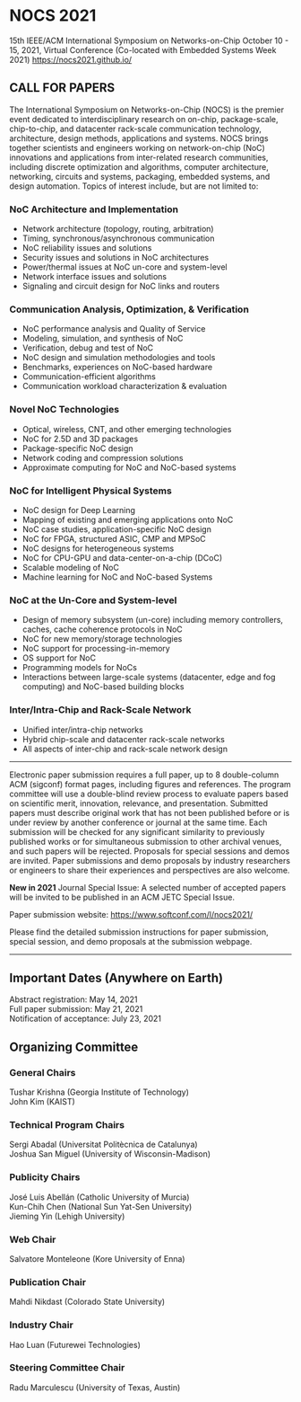 NOCS 2021
=========

15th IEEE/ACM International Symposium on Networks-on-Chip
October 10 - 15, 2021, Virtual Conference
(Co-located with Embedded Systems Week 2021)
https://nocs2021.github.io/

## CALL FOR PAPERS

The International Symposium on Networks-on-Chip (NOCS) is the premier event dedicated to interdisciplinary research on on-chip, package-scale, chip-to-chip, and datacenter rack-scale communication technology, architecture, design methods, applications and systems. NOCS brings together scientists and engineers working on network-on-chip (NoC) innovations and applications from inter-related research communities, including discrete optimization and algorithms, computer architecture, networking, circuits and systems, packaging, embedded systems, and design automation. Topics of interest include, but are not limited to:

### NoC Architecture and Implementation
- Network architecture (topology, routing, arbitration)
- Timing, synchronous/asynchronous communication
- NoC reliability issues and solutions
- Security issues and solutions in NoC architectures
- Power/thermal issues at NoC un-core and system-level
- Network interface issues and solutions
- Signaling and circuit design for NoC links and routers

### Communication Analysis, Optimization, & Verification
- NoC performance analysis and Quality of Service
- Modeling, simulation, and synthesis of NoC
- Verification, debug and test of NoC
- NoC design and simulation methodologies and tools
- Benchmarks, experiences on NoC-based hardware
- Communication-efficient algorithms
- Communication workload characterization & evaluation

### Novel NoC Technologies
- Optical, wireless, CNT, and other emerging technologies
- NoC for 2.5D and 3D packages
- Package-specific NoC design
- Network coding and compression solutions
- Approximate computing for NoC and NoC-based systems

### NoC for Intelligent Physical Systems
- NoC design for Deep Learning
- Mapping of existing and emerging applications onto NoC
- NoC case studies, application-specific NoC design
- NoC for FPGA, structured ASIC, CMP and MPSoC
- NoC designs for heterogeneous systems
- NoC for CPU-GPU and data-center-on-a-chip (DCoC)
- Scalable modeling of NoC
- Machine learning for NoC and NoC-based Systems

### NoC at the Un-Core and System-level
- Design of memory subsystem (un-core) including memory controllers, caches, cache coherence protocols in NoC
- NoC for new memory/storage technologies
- NoC support for processing-in-memory
- OS support for NoC
- Programming models for NoCs
- Interactions between large-scale systems (datacenter, edge and fog computing) and NoC-based building blocks

### Inter/Intra-Chip and Rack-Scale Network
- Unified inter/intra-chip networks
- Hybrid chip-scale and datacenter rack-scale networks
- All aspects of inter-chip and rack-scale network design

--------------------------------------------------------------------------------

Electronic paper submission requires a full paper, up to 8 double-column ACM (sigconf) format pages, including figures and references. The program committee will use a double-blind review process to evaluate papers based on scientific merit, innovation, relevance, and presentation. Submitted papers must describe original work that has not been published before or is under review by another conference or journal at the same time. Each submission will be checked for any significant similarity to previously published works or for simultaneous submission to other archival venues, and such papers will be rejected. Proposals for special sessions and demos are invited. Paper submissions and demo proposals by industry researchers or engineers to share their experiences and perspectives are also welcome.

**New in 2021**
Journal Special Issue: A selected number of accepted papers will be invited to be published in an ACM JETC Special Issue.

Paper submission website: https://www.softconf.com/l/nocs2021/

Please find the detailed submission instructions for paper submission, special session, and demo proposals at the submission webpage.

--------------------------------------------------------------------------------

## Important Dates (Anywhere on Earth)
Abstract registration: May 14, 2021  
Full paper submission: May 21, 2021  
Notification of acceptance: July 23, 2021  

## Organizing Committee

### General Chairs
Tushar Krishna (Georgia Institute of Technology)  
John Kim (KAIST)  

### Technical Program Chairs
Sergi Abadal (Universitat Politècnica de Catalunya)  
Joshua San Miguel (University of Wisconsin-Madison)  

### Publicity Chairs
José Luis Abellán (Catholic University of Murcia)  
Kun-Chih Chen (National Sun Yat-Sen University)  
Jieming Yin (Lehigh University)

### Web Chair
Salvatore Monteleone (Kore University of Enna)

### Publication Chair
Mahdi Nikdast (Colorado State University)

### Industry Chair
Hao Luan (Futurewei Technologies)

### Steering Committee Chair
Radu Marculescu (University of Texas, Austin)
